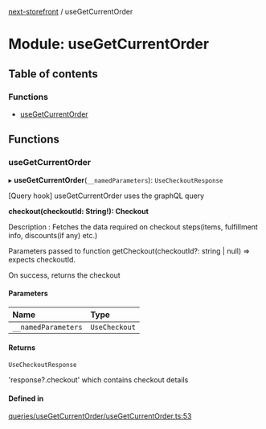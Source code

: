 [next-storefront](../README.md) / useGetCurrentOrder

# Module: useGetCurrentOrder

## Table of contents

### Functions

- [useGetCurrentOrder](useGetCurrentOrder.md#usecheckoutqueries)

## Functions

### useGetCurrentOrder

▸ **useGetCurrentOrder**(`__namedParameters`): `UseCheckoutResponse`

[Query hook] useGetCurrentOrder uses the graphQL query

<b>checkout(checkoutId: String!): Checkout</b>

Description : Fetches the data required on checkout steps(items, fulfillment info, discounts(if any) etc.)

Parameters passed to function getCheckout(checkoutId?: string | null) => expects checkoutId.

On success, returns the checkout

#### Parameters

| Name                | Type          |
| :------------------ | :------------ |
| `__namedParameters` | `UseCheckout` |

#### Returns

`UseCheckoutResponse`

'response?.checkout' which contains checkout details

#### Defined in

[queries/useGetCurrentOrder/useGetCurrentOrder.ts:53](https://github.com/KiboSoftware/nextjs-storefront/blob/561a164/hooks/queries/useGetCurrentOrder/useGetCurrentOrder.ts#L53)

